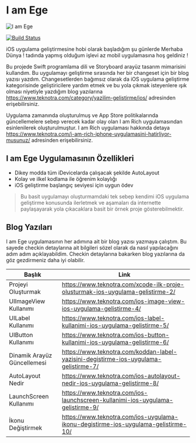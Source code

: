 # I am Ege

![I am Ege](https://user-images.githubusercontent.com/36307448/122682521-949cbe80-d202-11eb-959c-befdeea0f7d0.gif)


[![Build Status](https://travis-ci.org/joemccann/dillinger.svg?branch=master)](https://travis-ci.org/joemccann/dillinger)

iOS uygulama geliştirmesine hobi olarak başladığım şu günlerde Merhaba Dünya ! tadında yapmış olduğum işlevi az mobil uygulamasına hoş geldiniz ! 

Bu projede Swift programlama dili ve Storyboard arayüz tasarım mimarisini kullandım. Bu uygulamayı geliştirme sırasında her bir changeset için bir blog yazısı yazdım. Changesetlerden bağımsız olarak da iOS uygulama geliştirme kategorisinde geliştiricilere yardım etmek ve bu yola çıkmak isteyenlere ışık olması niyetiyle yazdığım blog yazılarına  https://www.teknotra.com/category/yazilim-gelistirme/ios/  adresinden erişebilirsiniz.

Uygulama zamanında oluşturulmuş ve App Store politikalarında güncellemelere sebep verecek kadar olay olan I am Rich uygulamasından esinlenilerek oluşturulmuştur. I am Rich uygulaması hakkında detaya https://www.teknotra.com/i-am-rich-iphone-uygulamasini-hatirliyor-musunuz/ adresinden erişebilirsiniz. 

## I am Ege Uygulamasının Özellikleri

- Dikey modda tüm iDevicelarda çalışacak şekilde AutoLayout
- Kolay ve ilkel kodlama ile öğrenim kolaylığı
- iOS geliştirme başlangıç seviyesi için uygun ödev


> Bu basit uygulamayı oluşturmamdaki tek sebep kendimi iOS uygulama geliştirme konusunda ilerletmek ve aşamaları da internette paylaşayarak yola çıkacaklara basit bir örnek proje gösterebilmektir.


## Blog Yazıları

I am Ege uygulamasının her adımına ait bir blog yazısı yazmaya çalıştım. Bu sayede checkin detaylarına ait bilgileri sözel olarak da nasıl yapılacağını adım adım açıklayabildim. Checkin detaylarına bakarken blog yazılarına da göz gezdirmeniz daha iyi olabilir.

| Başlık | Link |
| ------ | ------ |
| Projeyi Oluşturmak | https://www.teknotra.com/xcode-ilk-proje-olusturmak-ios-uygulama-gelistirme-2/ |
| UIImageView Kullanımı | https://www.teknotra.com/ios-image-view-ios-uygulama-gelistirme-4/|
| UILabel Kullanımı | https://www.teknotra.com/ios-label-kullanimi-ios-uygulama-gelistirme-5/ |
| UIButton Kullanımı | https://www.teknotra.com/ios-button-kullanimi-ios-uygulama-gelistirme-6/ |
| Dinamik Arayüz Güncellemesi | https://www.teknotra.com/koddan-label-yazisini-degistirme-ios-uygulama-gelistirme-7/ |
| AutoLayout Nedir | https://www.teknotra.com/ios-autolayout-nedir-ios-uygulama-gelistirme-8/ |
| LaunchScreen Kullanımı | https://www.teknotra.com/ios-launchscreen-kullanimi-ios-uygulama-gelistirme-9/ |
| İkonu Değiştirmek | https://www.teknotra.com/ios-uygulama-ikonu-degistirme-ios-uygulama-gelistirme-10/ |

